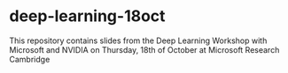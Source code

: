 # deep-learning-18oct
This repository contains slides from the Deep Learning Workshop with Microsoft and NVIDIA on Thursday, 18th of October at Microsoft Research Cambridge
